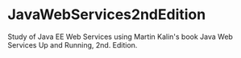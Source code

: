 # JavaWebServices2ndEdition
Study of Java EE Web Services using Martin Kalin's book Java Web Services Up and Running, 2nd. Edition.
